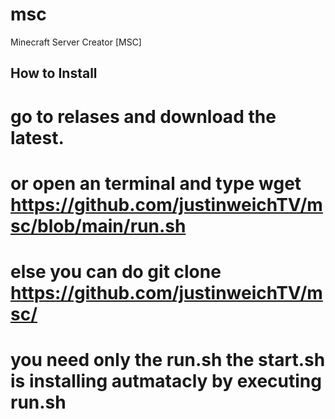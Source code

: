 # msc
Minecraft Server Creator [MSC]
## How to Install
# go to relases and download the latest.
# or open an terminal and type wget https://github.com/justinweichTV/msc/blob/main/run.sh
# else you can do git clone https://github.com/justinweichTV/msc/
# you need only the run.sh the start.sh is installing autmatacly by executing run.sh

